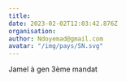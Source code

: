 ```yaml
---
title: 
date: 2023-02-02T12:03:42.876Z
organisation: 
author: Ndoyemad@gmail.com
avatar: "/img/pays/SN.svg"
---
```


Jamel à gen 3ème mandat 